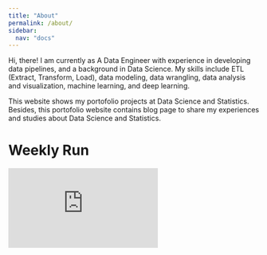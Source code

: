 ```yaml
---
title: "About"
permalink: /about/
sidebar:
  nav: "docs"
---
```


Hi, there! I am currently as A Data Engineer with experience in developing data pipelines, and a background in Data Science. My skills include ETL (Extract, Transform, Load), data modeling, data wrangling, data analysis and visualization, machine learning, and deep learning.

This website shows my portofolio projects at Data Science and Statistics. Besides, this portofolio website contains blog page to share my experiences and studies about Data Science and Statistics.



# Weekly Run

<iframe height='160' width='300' frameborder='0' allowtransparency='true' scrolling='no' src='https://www.strava.com/athletes/87075821/activity-summary/04d055e488adf102c9c91816d6dca11f24168b71'></iframe>
